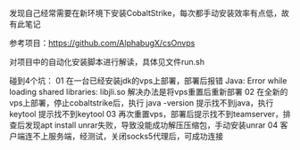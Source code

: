 发现自己经常需要在新环境下安装CobaltStrike，每次都手动安装效率有点低，故有此笔记

参考项目：https://github.com/AlphabugX/csOnvps

对项目中的自动化安装脚本进行解读，具体见文件run.sh

碰到4个坑：
01 在一台已经安装jdk的vps上部署，部署后报错 Java: Error while loading shared libraries: libjli.so 解决办法是将vps重置后重新部署
02 在全新的vps上部署，停止cobaltstrike后，执行 java -version 提示找不到java，执行 keytool 提示找不到keytool
03 再次重置vps，部署后提示找不到teamserver，排查后发现apt install unrar失败，导致没能成功解压压缩包，手动安装unrar
04 客户端连不上服务端，经测试，关闭socks5代理后，可成功连接